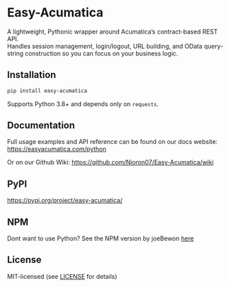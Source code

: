 # Easy-Acumatica

A lightweight, Pythonic wrapper around Acumatica’s contract-based REST API.  
Handles session management, login/logout, URL building, and OData query-string construction so you can focus on your business logic.

## Installation

```bash
pip install easy-acumatica
```

Supports Python 3.8+ and depends only on `requests`.

## Documentation

Full usage examples and API reference can be found on our docs website:  
https://easyacumatica.com/python

Or on our Github Wiki:
https://github.com/Nioron07/Easy-Acumatica/wiki

## PyPI

https://pypi.org/project/easy-acumatica/

## NPM

Dont want to use Python? See the NPM version by joeBewon [here](https://github.com/joebewon/Easy-Acumatica)

## License

MIT-licensed (see [LICENSE](LICENSE) for details)
